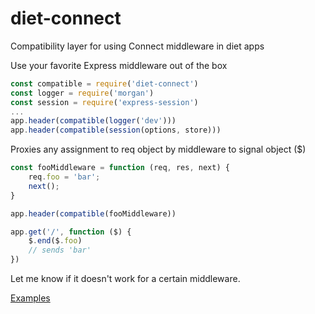# diet-connect
Compatibility layer for using Connect middleware in diet apps

Use your favorite Express middleware out of the box

```javascript
const compatible = require('diet-connect')
const logger = require('morgan')
const session = require('express-session')
...
app.header(compatible(logger('dev')))
app.header(compatible(session(options, store)))
```

Proxies any assignment to req object by middleware to signal object ($)

```javascript
const fooMiddleware = function (req, res, next) {
	req.foo = 'bar';
	next();
}

app.header(compatible(fooMiddleware))

app.get('/', function ($) {
	$.end($.foo)
	// sends 'bar'
})
```

Let me know if it doesn't work for a certain middleware.

[Examples](https://github.com/cutejs/diet-connect-example)
